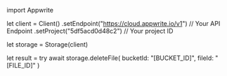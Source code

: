 import Appwrite

let client = Client()
    .setEndpoint("https://cloud.appwrite.io/v1") // Your API Endpoint
    .setProject("5df5acd0d48c2") // Your project ID

let storage = Storage(client)

let result = try await storage.deleteFile(
    bucketId: &quot;[BUCKET_ID]&quot;,
    fileId: &quot;[FILE_ID]&quot;
)

